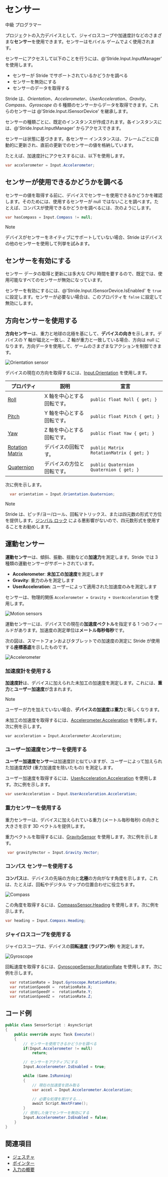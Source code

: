 # センサー

<span class="label label-doc-level">中級</span>
<span class="label label-doc-audience">プログラマー</span>

プロジェクトの入力デバイスとして、ジャイロスコープや加速度計などのさまざまな**センサー**を使用できます。センサーはモバイル ゲームでよく使用されます。

センサーにアクセスして以下のことを行うには、@'Stride.Input.InputManager' を使用します。

* センサーが Stride でサポートされているかどうかを調べる
* センサーを無効にする
* センサーのデータを取得する

Stride は、_Orientation_、_Accelerometer_、_UserAcceleration_、_Gravity_、_Compass_、_Gyroscope_ の 6 種類のセンサーからデータを取得できます。これらのセンサーは @'Stride.Input.ISensorDevice' を継承します。

センサーの種類ごとに、既定のインスタンスが作成されます。各インスタンスには、@'Stride.Input.InputManager' からアクセスできます。

センサーは状態に基づきます。各センサー インスタンスは、フレームごとに自動的に更新され、直前の更新でのセンサーの値を格納しています。

たとえば、加速度計にアクセスするには、以下を使用します。

```cs
var accelerometer = Input.Accelerometer;
```

## センサーが使用できるかどうかを調べる

センサーの値を取得する前に、デバイスでセンサーを使用できるかどうかを確認します。そのためには、使用するセンサーが null ではないことを調べます。たとえば、コンパスが使用できるかどうかを調べるには、次のようにします。

```cs
var hasCompass = Input.Compass != null;
```

> [!NOTE]
> デバイスがセンサーをネイティブにサポートしていない場合、Stride はデバイスの他のセンサーを使用して列挙を試みます。

## センサーを有効にする

センサー データの取得と更新には多大な CPU 時間を要するので、既定では、使用可能なすべてのセンサーが無効になっています。

センサーを有効にするには、@'Stride.Input.ISensorDevice.IsEnabled' を `true` に設定します。センサーが必要ない場合は、このプロパティを `false` に設定して無効にします。

## 方向センサーを使用する

**方向センサー**は、重力と地球の北極を基にして、**デバイスの向き**を示します。デバイスの Y 軸が磁北と一致し、Z 軸が重力と一致している場合、方向は null になります。方向データを使用して、ゲームのさまざまなアクションを制御できます。

![Orientation sensor](media/sensor-overview-orientation-sensor.png)

デバイスの現在の方向を取得するには、[Input.Orientation](xref:Stride.Input.InputManager.Orientation) を使用します。

| プロパティ        | 説明                                     | 宣言
|-----------------|-------------------------------------------------|---------------
| [Roll](xref:Stride.Input.IOrientationSensor.Roll) | X 軸を中心とする回転です。| `public float Roll { get; }`
| [Pitch](xref:Stride.Input.IOrientationSensor.Pitch)           | Y 軸を中心とする回転です。                    | `public float Pitch { get; }`
| [Yaw](xref:Stride.Input.IOrientationSensor.Yaw)             | Z 軸を中心とする回転です。                    | `public float Yaw { get; }`
| [Rotation Matrix](xref:Stride.Input.IOrientationSensor.RotationMatrix) | デバイスの回転です。  | `public Matrix RotationMatrix { get; }`
| [Quaternion](xref:Stride.Input.IOrientationSensor.Quaternion) | デバイスの方位と回転です。|  `public Quaternion Quaternion { get; }`

次に例を示します。

```cs
  var orientation = Input.Orientation.Quaternion;
```

> [!NOTE]
> Stride は、ピッチ/ヨー/ロール、回転マトリックス、または四元数の形式で方位を提供します。[ジンバル ロック](https://en.wikipedia.org/wiki/Gimbal_lock) による悪影響がないので、四元数形式を使用することをお勧めします。

## 運動センサー
**運動センサー**は、傾斜、振動、揺動などの**加速力**を測定します。Stride では 3 種類の運動センサーがサポートされています。

* **Accelerometer**: **未加工の加速度**を測定します
* **Gravity**: 重力のみを測定します
* **UserAcceleration**: ユーザーによって適用された加速度のみを測定します

センサーは、物理的関係 ```Accelerometer = Gravity + UserAcceleration``` を使用します。

![Motion sensors](media/sensor-overview-accelerometer-acceleration-gravity.png)

運動センサーには、デバイスでの現在の**加速度ベクトル**を指定する 1 つのフィールドがあります。加速度の測定単位は**メートル毎秒毎秒**です。

次の図は、スマートフォンおよびタブレットでの加速度の測定に Stride が使用する**座標基底**を示したものです。

![Accelerometer](media/sensor-overview-accelerometer-sensor.png)

### 加速度計を使用する

**加速度計**は、デバイスに加えられた未加工の加速度を測定します。これには、**重力**と**ユーザー加速度**が含まれます。

> [!NOTE]
> ユーザーが力を加えていない場合、**デバイスの加速度**は**重力**と等しくなります。

未加工の加速度を取得するには、[Accelerometer.Acceleration](xref:Stride.Input.IAccelerometerSensor.Acceleration) を使用します。次に例を示します。
```
var acceleration = Input.Accelerometer.Acceleration;
```

### ユーザー加速度センサーを使用する
**ユーザー加速度センサー**は加速度計と似ていますが、ユーザーによって加えられた加速度**だけ** (重力加速度を除いたもの) を測定します。

ユーザー加速度を取得するには、[UserAcceleration.Acceleration](xref:Stride.Input.IUserAccelerationSensor.Acceleration) を使用します。次に例を示します。

```cs                       
var userAcceleration = Input.UserAcceleration.Acceleration;
```

### 重力センサーを使用する
重力センサーは、デバイスに加えられている重力 (メートル毎秒毎秒) の向きと大きさを示す 3D ベクトルを提供します。

重力ベクトルを取得するには、[GravitySensor](xref:Stride.Input.IGravitySensor) を使用します。次に例を示します。

```cs
 var gravityVector = Input.Gravity.Vector;
```

### コンパス センサーを使用する

**コンパス**は、デバイスの先端の方向と**北極**の方向がなす角度を示します。これは、たとえば、回転やデジタル マップの位置合わせに役立ちます。

![Compass](media/sensor-overview-compasss.png)

この角度を取得するには、[CompassSensor.Heading](xref:Stride.Input.ICompassSensor.Heading) を使用します。次に例を示します。

```cs
var heading = Input.Compass.Heading;
```

### ジャイロスコープを使用する

ジャイロスコープは、デバイスの**回転速度** (**ラジアン/秒**) を測定します。

![Gyroscope](media/sensor-overview-gyroscope-sensor.png)

回転速度を取得するには、[GyroscopeSensor.RotationRate](xref:Stride.Input.IGyroscopeSensor.RotationRate) を使用します。次に例を示します。

```cs
  var rotationRate = Input.Gyroscope.RotationRate;
  var rotationSpeedX =  rotationRate.X;
  var rotationSpeedY =  rotationRate.Y;
  var rotationSpeedZ =  rotationRate.Z;
```

## コード例

```cs
public class SensorScript : AsyncScript
{
	public override async Task Execute()
	{
		// センサーを使用できるかどうかを調べる
		if(Input.Accelerometer != null)
			return;

		// センサーをアクティブにする
		Input.Accelerometer.IsEnabled = true;

		while (Game.IsRunning)
		{
			// 現在の加速度を読み取る
			var accel = Input.Accelerometer.Acceleration;

			// 必要な処理を実行する...
			await Script.NextFrame();
		}		
		// 使用した後でセンサーを無効にする
		Input.Accelerometer.IsEnabled = false;
	}
}
```

## 関連項目
* [ジェスチャ](gestures.md)
* [ポインター](pointers.md)
* [入力の概要](index.md)
